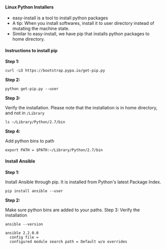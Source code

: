 #### Linux Python Installers
* easy-install is a tool to install python packages
* A tip: When you install softwares, install it to user directory instead of mutating the machine state.
* Similar to easy-install, we have pip that installs python packages to home directory.

#### Instructions to install pip
**Step 1:**
```
curl -LO https://bootstrap.pypa.io/get-pip.py
```
**Step 2:**
```
python get-pip.py --user
```
**Step 3:**

Verify the installation. Please note that the installation is in home directory, and not in `/Library`
```
ls ~/Library/Python/2.7/bin
```
**Step 4:**  

Add python bins to path
```
export PATH = $PATH:~/Library/Python/2.7/bin
```

#### Install Ansible

**Step 1:**

Install Ansible through pip. It is installed from Python's latest Package Index.
```
pip install ansible --user
```

**Step 2:**

Make sure python bins are added to your paths.
Step 3: Verify the installation
```
ansible --version

ansible 2.2.0.0
  config file =
  configured module search path = Default w/o overrides
```
